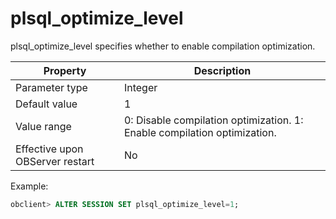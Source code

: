 plsql_optimize_level 
=========================================

plsql_optimize_level specifies whether to enable compilation optimization. 


|            Property             |                                       Description                                        |
|---------------------------------|------------------------------------------------------------------------------------------|
| Parameter type                  | Integer                                                                                  |
| Default value                   | 1                                                                                        |
| Value range                     | 0: Disable compilation optimization. 1: Enable compilation optimization. |
| Effective upon OBServer restart | No                                                                                       |



Example:

```sql
obclient> ALTER SESSION SET plsql_optimize_level=1;
```


